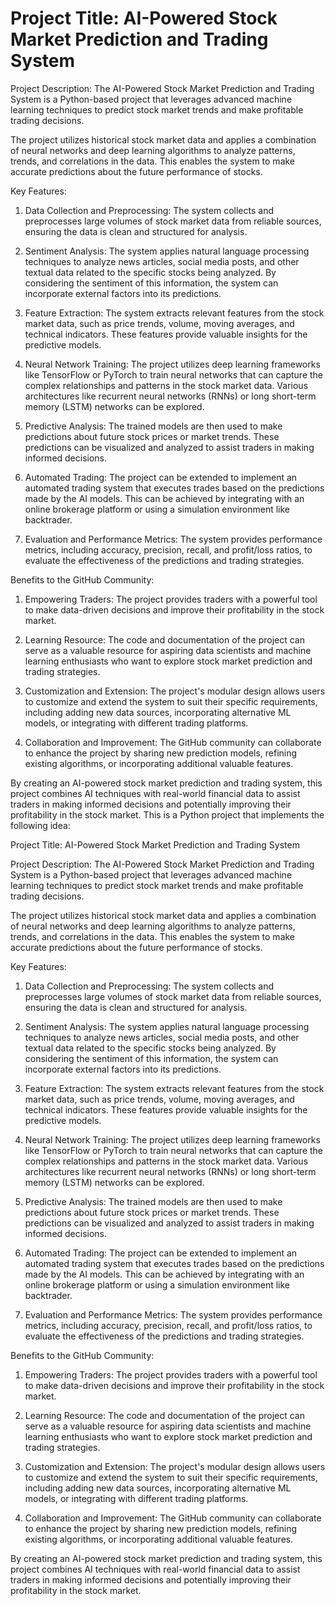 # Project Title: AI-Powered Stock Market Prediction and Trading System

Project Description:
The AI-Powered Stock Market Prediction and Trading System is a Python-based project that leverages advanced machine learning techniques to predict stock market trends and make profitable trading decisions. 

The project utilizes historical stock market data and applies a combination of neural networks and deep learning algorithms to analyze patterns, trends, and correlations in the data. This enables the system to make accurate predictions about the future performance of stocks.

Key Features:
1. Data Collection and Preprocessing: The system collects and preprocesses large volumes of stock market data from reliable sources, ensuring the data is clean and structured for analysis.

2. Sentiment Analysis: The system applies natural language processing techniques to analyze news articles, social media posts, and other textual data related to the specific stocks being analyzed. By considering the sentiment of this information, the system can incorporate external factors into its predictions.

3. Feature Extraction: The system extracts relevant features from the stock market data, such as price trends, volume, moving averages, and technical indicators. These features provide valuable insights for the predictive models.

4. Neural Network Training: The project utilizes deep learning frameworks like TensorFlow or PyTorch to train neural networks that can capture the complex relationships and patterns in the stock market data. Various architectures like recurrent neural networks (RNNs) or long short-term memory (LSTM) networks can be explored.

5. Predictive Analysis: The trained models are then used to make predictions about future stock prices or market trends. These predictions can be visualized and analyzed to assist traders in making informed decisions.

6. Automated Trading: The project can be extended to implement an automated trading system that executes trades based on the predictions made by the AI models. This can be achieved by integrating with an online brokerage platform or using a simulation environment like backtrader.

7. Evaluation and Performance Metrics: The system provides performance metrics, including accuracy, precision, recall, and profit/loss ratios, to evaluate the effectiveness of the predictions and trading strategies.

Benefits to the GitHub Community:
1. Empowering Traders: The project provides traders with a powerful tool to make data-driven decisions and improve their profitability in the stock market.

2. Learning Resource: The code and documentation of the project can serve as a valuable resource for aspiring data scientists and machine learning enthusiasts who want to explore stock market prediction and trading strategies.

3. Customization and Extension: The project's modular design allows users to customize and extend the system to suit their specific requirements, including adding new data sources, incorporating alternative ML models, or integrating with different trading platforms.

4. Collaboration and Improvement: The GitHub community can collaborate to enhance the project by sharing new prediction models, refining existing algorithms, or incorporating additional valuable features.

By creating an AI-powered stock market prediction and trading system, this project combines AI techniques with real-world financial data to assist traders in making informed decisions and potentially improving their profitability in the stock market.
This is a Python project that implements the following idea:

Project Title: AI-Powered Stock Market Prediction and Trading System

Project Description:
The AI-Powered Stock Market Prediction and Trading System is a Python-based project that leverages advanced machine learning techniques to predict stock market trends and make profitable trading decisions. 

The project utilizes historical stock market data and applies a combination of neural networks and deep learning algorithms to analyze patterns, trends, and correlations in the data. This enables the system to make accurate predictions about the future performance of stocks.

Key Features:
1. Data Collection and Preprocessing: The system collects and preprocesses large volumes of stock market data from reliable sources, ensuring the data is clean and structured for analysis.

2. Sentiment Analysis: The system applies natural language processing techniques to analyze news articles, social media posts, and other textual data related to the specific stocks being analyzed. By considering the sentiment of this information, the system can incorporate external factors into its predictions.

3. Feature Extraction: The system extracts relevant features from the stock market data, such as price trends, volume, moving averages, and technical indicators. These features provide valuable insights for the predictive models.

4. Neural Network Training: The project utilizes deep learning frameworks like TensorFlow or PyTorch to train neural networks that can capture the complex relationships and patterns in the stock market data. Various architectures like recurrent neural networks (RNNs) or long short-term memory (LSTM) networks can be explored.

5. Predictive Analysis: The trained models are then used to make predictions about future stock prices or market trends. These predictions can be visualized and analyzed to assist traders in making informed decisions.

6. Automated Trading: The project can be extended to implement an automated trading system that executes trades based on the predictions made by the AI models. This can be achieved by integrating with an online brokerage platform or using a simulation environment like backtrader.

7. Evaluation and Performance Metrics: The system provides performance metrics, including accuracy, precision, recall, and profit/loss ratios, to evaluate the effectiveness of the predictions and trading strategies.

Benefits to the GitHub Community:
1. Empowering Traders: The project provides traders with a powerful tool to make data-driven decisions and improve their profitability in the stock market.

2. Learning Resource: The code and documentation of the project can serve as a valuable resource for aspiring data scientists and machine learning enthusiasts who want to explore stock market prediction and trading strategies.

3. Customization and Extension: The project's modular design allows users to customize and extend the system to suit their specific requirements, including adding new data sources, incorporating alternative ML models, or integrating with different trading platforms.

4. Collaboration and Improvement: The GitHub community can collaborate to enhance the project by sharing new prediction models, refining existing algorithms, or incorporating additional valuable features.

By creating an AI-powered stock market prediction and trading system, this project combines AI techniques with real-world financial data to assist traders in making informed decisions and potentially improving their profitability in the stock market.